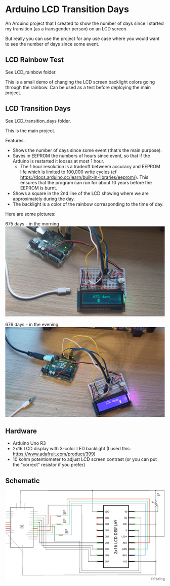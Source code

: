 # Arduino LCD Transition Days
An Arduino project that I created to show the number of days since I started my transition (as a transgender person) on an LCD screen.

But really you can use the project for any use case where you would want to see the number of days since some event.

## LCD Rainbow Test
See LCD_rainbow folder.

This is a small demo of changing the LCD screen backlight colors going through the rainbow. Can be used as a test before deploying the main project.

## LCD Transition Days
See LCD_transition_days folder.

This is the main project.

Features:
* Shows the number of days since some event (that's the main purpose).
* Saves in EEPROM the numbers of hours since event, so that if the Arduino is restarted it looses at most 1 hour.
  * The 1 hour resolution is a tradeoff betweem accuracy and EEPROM life which is limited to 100,000 write cycles (cf https://docs.arduino.cc/learn/built-in-libraries/eeprom/). This ensures that the program can run for about 10 years before the EEPROM is burnt.
* Shows a square in the 2nd line of the LCD showing where we are approximately during the day.
* The backlight is a color of the rainbow corresponding to the time of day.

Here are some pictures:

675 days - in the morning
![675 days - in the morning](LCD_transition_days/675_morning.jpg)

676 days - in the evening
![676 days - in the evening](LCD_transition_days/676_evening.jpg)

## Hardware
* Arduino Uno R3
* 2x16 LCD display with 3-color LED backlight (I used this: https://www.adafruit.com/product/399)
* 10 kohm potentiometer to adjust LCD screen contrast (or you can put the "correct" resistor if you prefer)

## Schematic
![Schematic](LCD_transition_days/LCD_transition_days_circuit_schem.png)

